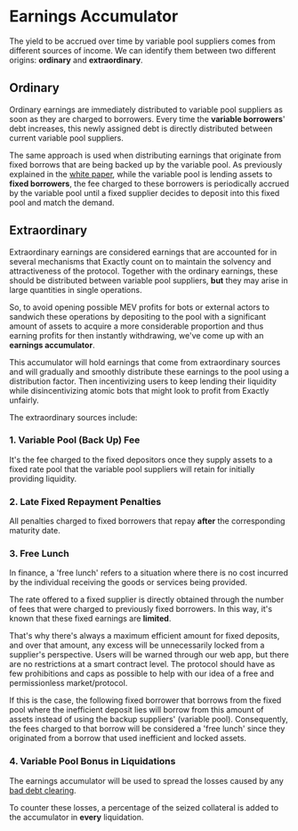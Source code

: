 # Earnings Accumulator

The yield to be accrued over time by variable pool suppliers comes from different sources of income. We can identify them between two different origins: **ordinary** and **extraordinary**.

## Ordinary

Ordinary earnings are immediately distributed to variable pool suppliers as soon as they are charged to borrowers. Every time the **variable borrowers**' debt increases, this newly assigned debt is directly distributed between current variable pool suppliers.

The same approach is used when distributing earnings that originate from fixed borrows that are being backed up by the variable pool. As previously explained in the [white paper](../../resources/white-paper.md#2.4-borrowing-assets-from-the-fixed-rate-pools), while the variable pool is lending assets to **fixed borrowers**, the fee charged to these borrowers is periodically accrued by the variable pool until a fixed supplier decides to deposit into this fixed pool and match the demand.

## Extraordinary

Extraordinary earnings are considered earnings that are accounted for in several mechanisms that Exactly count on to maintain the solvency and attractiveness of the protocol. Together with the ordinary earnings, these should be distributed between variable pool suppliers, **but** they may arise in large quantities in single operations.

So, to avoid opening possible MEV profits for bots or external actors to sandwich these operations by depositing to the pool with a significant amount of assets to acquire a more considerable proportion and thus earning profits for then instantly withdrawing, we've come up with an **earnings accumulator**.

This accumulator will hold earnings that come from extraordinary sources and will gradually and smoothly distribute these earnings to the pool using a distribution factor. Then incentivizing users to keep lending their liquidity while disincentivizing atomic bots that might look to profit from Exactly unfairly.

The extraordinary sources include:

### 1. Variable Pool (Back Up) Fee

It's the fee charged to the fixed depositors once they supply assets to a fixed rate pool that the variable pool suppliers will retain for initially providing liquidity.

### 2. Late Fixed Repayment Penalties

All penalties charged to fixed borrowers that repay **after** the corresponding maturity date.

### 3. Free Lunch

In finance, a 'free lunch' refers to a situation where there is no cost incurred by the individual receiving the goods or services being provided.

The rate offered to a fixed supplier is directly obtained through the number of fees that were charged to previously fixed borrowers. In this way, it's known that these fixed earnings are **limited**.

That's why there's always a maximum efficient amount for fixed deposits, and over that amount, any excess will be unnecessarily locked from a supplier's perspective. Users will be warned through our web app, but there are no restrictions at a smart contract level. The protocol should have as few prohibitions and caps as possible to help with our idea of a free and permissionless market/protocol.

If this is the case, the following fixed borrower that borrows from the fixed pool where the inefficient deposit lies will borrow from this amount of assets instead of using the backup suppliers' (variable pool). Consequently, the fees charged to that borrow will be considered a 'free lunch' since they originated from a borrow that used inefficient and locked assets.

### 4. Variable Pool Bonus in Liquidations

The earnings accumulator will be used to spread the losses caused by any [bad debt clearing](automatic-bad-debt-clearing.md).

To counter these losses, a percentage of the seized collateral is added to the accumulator in **every** liquidation.
